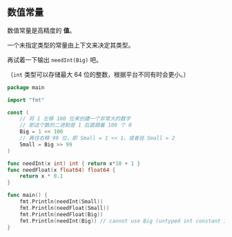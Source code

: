 ## 数值常量

数值常量是高精度的 **值**。

一个未指定类型的常量由上下文来决定其类型。

再试着一下输出 `needInt(Big)` 吧。

（`int` 类型可以存储最大 64 位的整数，根据平台不同有时会更小。）
```go
package main

import "fmt"

const (
	// 将 1 左移 100 位来创建一个非常大的数字
	// 即这个数的二进制是 1 后面跟着 100 个 0
	Big = 1 << 100
	// 再往右移 99 位，即 Small = 1 << 1，或者说 Small = 2
	Small = Big >> 99
)

func needInt(x int) int { return x*10 + 1 }
func needFloat(x float64) float64 {
	return x * 0.1
}

func main() {
	fmt.Println(needInt(Small))
	fmt.Println(needFloat(Small))
	fmt.Println(needFloat(Big))
	fmt.Println(needInt(Big)) // cannot use Big (untyped int constant 1267650600228229401496703205376) as int value in argument to needInt (overflows)
}
```
